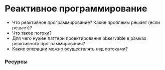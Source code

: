 # Реактивное программирование

* Что реактивное программирование? Какие проблемы решает (если решает)?
* Что такое потоки?
* Для чего нужен паттерн проектирования observable в рамках реактивного программирования?
* Какие операции можно осуществлять над потоками?

### Ресурсы